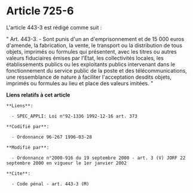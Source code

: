 # Article 725-6

L'article 443-3 est rédigé comme suit :

" Art. 443-3. - Sont punis d'un an d'emprisonnement et de 15 000 euros d'amende, la fabrication, la vente, le transport ou la
distribution de tous objets, imprimés ou formules qui présentent, avec les titres ou autres valeurs fiduciaires émises par
l'Etat, les collectivités locales, les établissements publics ou les exploitants publics intervenant dans le fonctionnement
du service public de la poste et des télécommunications, une ressemblance de nature à faciliter l'acceptation desdits objets,
imprimés ou formules au lieu et place des valeurs imitées. "

**Liens relatifs à cet article**

	**Liens**:

	  - SPEC_APPLI: Loi n°92-1336 1992-12-16 art. 373

	**Codifié par**:

	  - Ordonnance 96-267 1996-03-28

	**Modifié par**:

	  - Ordonnance n°2000-916 du 19 septembre 2000 - art. 3 (V) JORF 22 septembre 2000 en vigueur le 1er janvier 2002

	**Cite**:

	  - Code pénal - art. 443-3 (M)
